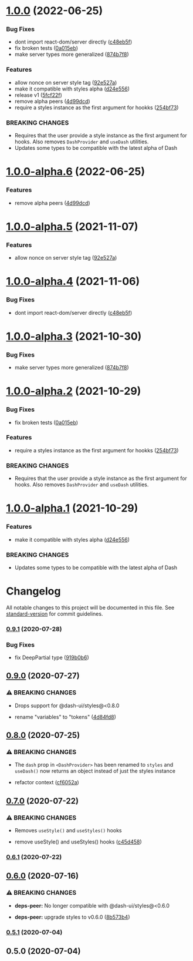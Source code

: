 # [1.0.0](https://github.com/dash-ui/react/compare/v0.9.1...v1.0.0) (2022-06-25)

### Bug Fixes

- dont import react-dom/server directly ([c48eb5f](https://github.com/dash-ui/react/commit/c48eb5fad5d0153951e35610f027739d1b9f234d))
- fix broken tests ([0a015eb](https://github.com/dash-ui/react/commit/0a015ebe934b3d4f3b2aa1df916acdd45dd1c892))
- make server types more generalized ([874b7f8](https://github.com/dash-ui/react/commit/874b7f8593f27f33ff6789ba5bdc1575d9207483))

### Features

- allow nonce on server style tag ([92e527a](https://github.com/dash-ui/react/commit/92e527a05eb4e07423faf04b1cd0b29ce3a28b95))
- make it compatible with styles alpha ([d24e556](https://github.com/dash-ui/react/commit/d24e556d6dbf98fa402bb6bb4c37838679a95baf))
- release v1 ([5fcf22f](https://github.com/dash-ui/react/commit/5fcf22f750f6eee3137e4e2a7f11837c62c6a1eb))
- remove alpha peers ([4d99dcd](https://github.com/dash-ui/react/commit/4d99dcdeedd243428d81cf79b66640f7ea1f9f7b))
- require a styles instance as the first argument for hookks ([254bf73](https://github.com/dash-ui/react/commit/254bf73790e74c43b6a882e283cd356bb9c5c163))

### BREAKING CHANGES

- Requires that the user provide a style instance as the first argument for hooks.
  Also removes `DashProvider` and `useDash` utilities.
- Updates some types to be compatible with the latest alpha of Dash

# [1.0.0-alpha.6](https://github.com/dash-ui/react/compare/v1.0.0-alpha.5...v1.0.0-alpha.6) (2022-06-25)

### Features

- remove alpha peers ([4d99dcd](https://github.com/dash-ui/react/commit/4d99dcdeedd243428d81cf79b66640f7ea1f9f7b))

# [1.0.0-alpha.5](https://github.com/dash-ui/react/compare/v1.0.0-alpha.4...v1.0.0-alpha.5) (2021-11-07)

### Features

- allow nonce on server style tag ([92e527a](https://github.com/dash-ui/react/commit/92e527a05eb4e07423faf04b1cd0b29ce3a28b95))

# [1.0.0-alpha.4](https://github.com/dash-ui/react/compare/v1.0.0-alpha.3...v1.0.0-alpha.4) (2021-11-06)

### Bug Fixes

- dont import react-dom/server directly ([c48eb5f](https://github.com/dash-ui/react/commit/c48eb5fad5d0153951e35610f027739d1b9f234d))

# [1.0.0-alpha.3](https://github.com/dash-ui/react/compare/v1.0.0-alpha.2...v1.0.0-alpha.3) (2021-10-30)

### Bug Fixes

- make server types more generalized ([874b7f8](https://github.com/dash-ui/react/commit/874b7f8593f27f33ff6789ba5bdc1575d9207483))

# [1.0.0-alpha.2](https://github.com/dash-ui/react/compare/v1.0.0-alpha.1...v1.0.0-alpha.2) (2021-10-29)

### Bug Fixes

- fix broken tests ([0a015eb](https://github.com/dash-ui/react/commit/0a015ebe934b3d4f3b2aa1df916acdd45dd1c892))

### Features

- require a styles instance as the first argument for hookks ([254bf73](https://github.com/dash-ui/react/commit/254bf73790e74c43b6a882e283cd356bb9c5c163))

### BREAKING CHANGES

- Requires that the user provide a style instance as the first argument for hooks.
  Also removes `DashProvider` and `useDash` utilities.

# [1.0.0-alpha.1](https://github.com/dash-ui/react/compare/v0.9.1...v1.0.0-alpha.1) (2021-10-29)

### Features

- make it compatible with styles alpha ([d24e556](https://github.com/dash-ui/react/commit/d24e556d6dbf98fa402bb6bb4c37838679a95baf))

### BREAKING CHANGES

- Updates some types to be compatible with the latest alpha of Dash

# Changelog

All notable changes to this project will be documented in this file. See [standard-version](https://github.com/conventional-changelog/standard-version) for commit guidelines.

### [0.9.1](https://github.com/dash-ui/react/compare/v0.9.0...v0.9.1) (2020-07-28)

### Bug Fixes

- fix DeepPartial type ([919b0b6](https://github.com/dash-ui/react/commit/919b0b6311434acf16e4c67076270f0a1de95d4f))

## [0.9.0](https://github.com/dash-ui/react/compare/v0.8.0...v0.9.0) (2020-07-27)

### ⚠ BREAKING CHANGES

- Drops support for @dash-ui/styles@<0.8.0

- rename "variables" to "tokens" ([4d84fd8](https://github.com/dash-ui/react/commit/4d84fd8e45c23cba9790348d3a8a8963ffe921c3))

## [0.8.0](https://github.com/dash-ui/react/compare/v0.7.0...v0.8.0) (2020-07-25)

### ⚠ BREAKING CHANGES

- The `dash` prop in `<DashProvider>` has been renamed to `styles` and `useDash()`
  now returns an object instead of just the styles instance

- refactor context ([cf6052a](https://github.com/dash-ui/react/commit/cf6052aa3c88a6f424b5967b2e2698e86fc12dcb))

## [0.7.0](https://github.com/dash-ui/react/compare/v0.6.1...v0.7.0) (2020-07-22)

### ⚠ BREAKING CHANGES

- Removes `useStyle()` and `useStyles()` hooks

- remove useStyle() and useStyles() hooks ([c45d458](https://github.com/dash-ui/react/commit/c45d4586bc3bf674aa7168024ec1c055ec94605a))

### [0.6.1](https://github.com/dash-ui/react/compare/v0.6.0...v0.6.1) (2020-07-22)

## [0.6.0](https://github.com/dash-ui/react/compare/v0.5.1...v0.6.0) (2020-07-16)

### ⚠ BREAKING CHANGES

- **deps-peer:** No longer compatible with @dash-ui/styles@<0.6.0

- **deps-peer:** upgrade styles to v0.6.0 ([8b573b4](https://github.com/dash-ui/react/commit/8b573b416cfb90c078d293666d0e9dcd069a72ab))

### [0.5.1](https://github.com/dash-ui/react/compare/v0.5.0...v0.5.1) (2020-07-04)

## 0.5.0 (2020-07-04)
